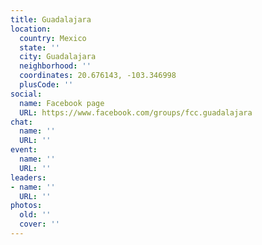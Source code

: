 ```yaml
---
title: Guadalajara
location:
  country: Mexico
  state: ''
  city: Guadalajara
  neighborhood: ''
  coordinates: 20.676143, -103.346998
  plusCode: ''
social:
  name: Facebook page
  URL: https://www.facebook.com/groups/fcc.guadalajara
chat:
  name: ''
  URL: ''
event:
  name: ''
  URL: ''
leaders:
- name: ''
  URL: ''
photos:
  old: ''
  cover: ''
---
```

